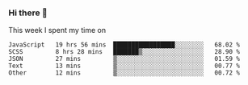 ### Hi there 👋

<!--
**qiruohan/qiruohan** is a ✨ _special_ ✨ repository because its `README.md` (this file) appears on your GitHub profile.

Here are some ideas to get you started:

- 🔭 I’m currently working on ...
- 🌱 I’m currently learning ...
- 👯 I’m looking to collaborate on ...
- 🤔 I’m looking for help with ...
- 💬 Ask me about ...
- 📫 How to reach me: ...
- 😄 Pronouns: ...
- ⚡ Fun fact: ...
-->

This week I spent my time on 
<!--START_SECTION:waka-->
```text
JavaScript   19 hrs 56 mins  █████████████████░░░░░░░░   68.02 % 
SCSS         8 hrs 28 mins   ███████▒░░░░░░░░░░░░░░░░░   28.90 % 
JSON         27 mins         ▒░░░░░░░░░░░░░░░░░░░░░░░░   01.59 % 
Text         13 mins         ▒░░░░░░░░░░░░░░░░░░░░░░░░   00.77 % 
Other        12 mins         ▒░░░░░░░░░░░░░░░░░░░░░░░░   00.72 % 
```
<!--END_SECTION:waka-->
